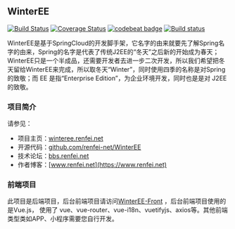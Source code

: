 ## WinterEE
[![Build Status](https://travis-ci.com/renfei-net/WinterEE.svg?branch=master)](https://travis-ci.com/renfei-net/WinterEE)
[![Coverage Status](https://coveralls.io/repos/github/renfei-net/WinterEE/badge.svg?branch=master)](https://coveralls.io/github/renfei-net/WinterEE?branch=master)
[![codebeat badge](https://codebeat.co/badges/c9071c17-7646-4790-831f-d57ec130efd5)](https://codebeat.co/projects/github-com-renfei-net-winteree-master)
[![Build status](https://ci.appveyor.com/api/projects/status/7nnjlgf4a7cppn9f/branch/master?svg=true)](https://ci.appveyor.com/project/NeilRen/winteree/branch/master)

WinterEE是基于SpringCloud的开发脚手架，它名字的由来就要先了解Spring名字的由来，Spring的名字是代表了传统J2EE的“冬天”之后新的开始成为春天；WinterEE只是一个半成品，还需要开发者去进一步二次开发，所以我们希望把冬天留给WinterEE来完成，所以取冬天“Winter”，同时使用四季的名称是对Spring的致敬；而 EE 是指“Enterprise Edition”，为企业环境开发，同时也是是对 J2EE 的致敬。

### 项目简介
请参见：

- 项目主页：[winteree.renfei.net](https://winteree.renfei.net)
- 开源代码：[github.com/renfei-net/WinterEE](https://github.com/renfei-net/WinterEE)
- 技术论坛：[bbs.renfei.net](https://bbs.renfei.net)
- 作者博客：[www.renfei.net](https://www.renfei.net)

### 前端项目
此项目是后端项目，后台前端项目请访问[WinterEE-Front](https://github.com/renfei-net/WinterEE-Front) ，后台前端项目使用的是Vue.js，
使用了 vue、vue-router、vue-i18n、vuetifyjs、axios等。其他前端类型类如APP、小程序需要您自行开发。
